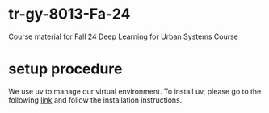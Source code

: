 # tr-gy-8013-Fa-24
Course material for Fall 24 Deep Learning for Urban Systems Course

# setup procedure
We use uv to manage our virtual environment. To install uv, please go to the following [link](https://docs.astral.sh/uv/getting-started/installation/) and follow the installation instructions.

